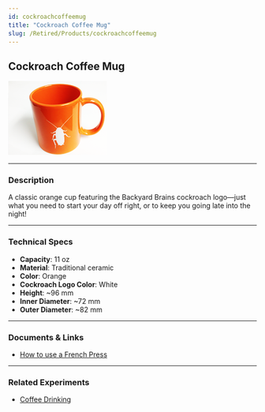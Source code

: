 ```yaml
---
id: cockroachcoffeemug
title: "Cockroach Coffee Mug"
slug: /Retired/Products/cockroachcoffeemug
---
```


## Cockroach Coffee Mug

![Cockroach Coffee Mug](./img/cockroachcoffeemug.png)

---

### Description

A classic orange cup featuring the Backyard Brains cockroach logo—just what
you need to start your day off right, or to keep you going late into the
night!

---

### Technical Specs

- **Capacity**: 11 oz  
- **Material**: Traditional ceramic  
- **Color**: Orange  
- **Cockroach Logo Color**: White  
- **Height**: ~96 mm  
- **Inner Diameter**: ~72 mm  
- **Outer Diameter**: ~82 mm  

---

### Documents & Links

- [How to use a French Press](http://www.youtube.com/watch?v=YIKr2EMkm48)

---

### Related Experiments

- [Coffee Drinking](#)  